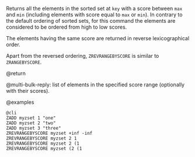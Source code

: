 Returns all the elements in the sorted set at `key` with a score between `max`
and `min` (including elements with score equal to `max` or `min`). In contrary
to the default ordering of sorted sets, for this command the elements are
considered to be ordered from high to low scores.

The elements having the same score are returned in reverse lexicographical
order.

Apart from the reversed ordering, `ZREVRANGEBYSCORE` is similar to
`ZRANGEBYSCORE`.

@return

@multi-bulk-reply: list of elements in the specified score range (optionally
with their scores).

@examples

    @cli
    ZADD myzset 1 "one"
    ZADD myzset 2 "two"
    ZADD myzset 3 "three"
    ZREVRANGEBYSCORE myzset +inf -inf
    ZREVRANGEBYSCORE myzset 2 1
    ZREVRANGEBYSCORE myzset 2 (1
    ZREVRANGEBYSCORE myzset (2 (1

